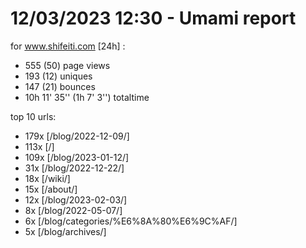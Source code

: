 # 12/03/2023 12:30 - Umami report
for www.shifeiti.com [24h] :

 - 555 (50) page views
 - 193 (12) uniques
 - 147 (21) bounces
 - 10h 11' 35'' (1h 7' 3'') totaltime


top 10 urls:
 - 179x [/blog/2022-12-09/]
 - 113x [/]
 - 109x [/blog/2023-01-12/]
 - 31x [/blog/2022-12-22/]
 - 18x [/wiki/]
 - 15x [/about/]
 - 12x [/blog/2023-02-03/]
 - 8x [/blog/2022-05-07/]
 - 6x [/blog/categories/%E6%8A%80%E6%9C%AF/]
 - 5x [/blog/archives/]


